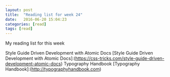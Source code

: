 ```yaml
---
layout: post
title:  "Reading list for week 24"
date:   2016-06-20 15:04:23
categories: [read]
tags: [read]
---
```

My reading list for this week 

Style Guide Driven Development with Atomic Docs
[Style Guide Driven Development with Atomic Docs]:(https://css-tricks.com/style-guide-driven-development-atomic-docs)
Typography Handbook
[Typography Handbook]:(http://typographyhandbook.com)
